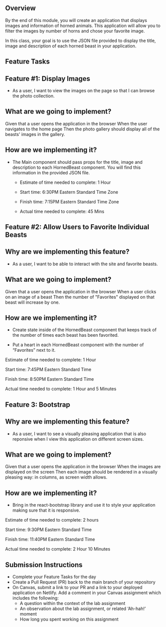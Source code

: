 ## Overview

By the end of this module, you will create an application that displays images and information of horned animals. This application will allow you to filter the images by number of horns and chose your favorite image.

In this class, your goal is to use the JSON file provided to display the title, image and description of each horned beast in your application.

## Feature Tasks

## Feature #1: Display Images

- As a user, I want to view the images on the page so that I can browse the photo collection.

## What are we going to implement?

Given that a user opens the application in the browser
When the user navigates to the home page
Then the photo gallery should display all of the beasts' images in the gallery.

## How are we implementing it?

- The Main component should pass props for the title, image and description to each HornedBeast component. You will find this information in the provided JSON file.

  - Estimate of time needed to complete: 1 Hour

  - Start time: 6:30PM Eastern Standard Time Zone

  - Finish time: 7:15PM Eastern Standard Time Zone

  - Actual time needed to complete: 45 Mins

## Feature #2: Allow Users to Favorite Individual Beasts

## Why are we implementing this feature?

- As a user, I want to be able to interact with the site and favorite beasts.

## What are we going to implement?

Given that a user opens the application in the browser
When a user clicks on an image of a beast
Then the number of "Favorites" displayed on that beast will increase by one.

## How are we implementing it?

- Create state inside of the HornedBeast component that keeps track of the number of times each beast has been favorited.

- Put a heart in each HornedBeast component with the number of “Favorites” next to it.

Estimate of time needed to complete: 1 Hour

Start time: 7:45PM Eastern Standard Time

Finish time: 8:50PM Eastern Standard Time

Actual time needed to complete: 1 Hour and 5 Minutes

## Feature 3: Bootstrap

## Why are we implementing this feature?

- As a user, I want to see a visually pleasing application that is also reponsive when I view this application on different screen sizes.

## What are we going to implement?

Given that a user opens the application in the browser
When the images are displayed on the screen
Then each image should be rendered in a visually pleasing way: in columns, as screen width allows.

## How are we implementing it?

- Bring in the react-bootstrap library and use it to style your application making sure that it is responsive.

Estimate of time needed to complete: 2 hours

Start time: 9:30PM Eastern Standard Time

Finish time: 11:40PM Eastern Standard Time

Actual time needed to complete: 2 Hour 10 Minutes

## Submission Instructions

- Complete your Feature Tasks for the day
- Create a Pull Request (PR) back to the main branch of your repository
- On Canvas, submit a link to your PR and a link to your deployed application on Netlify. Add a comment in your Canvas assignment which includes the following:
  - A question within the context of the lab assignment
  - An observation about the lab assignment, or related ‘Ah-hah!’ moment
  - How long you spent working on this assignment
